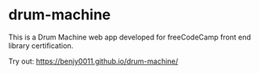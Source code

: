 # drum-machine

This is a Drum Machine web app developed for freeCodeCamp front end library certification.

Try out:
https://benjy0011.github.io/drum-machine/
